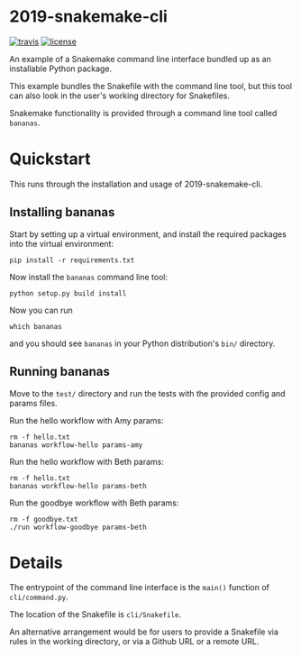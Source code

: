 # 2019-snakemake-cli

[![travis](https://img.shields.io/travis/charlesreid1/2019-snakemake-cli.svg)](https://travis-ci.org/charlesreid1/2019-snakemake-cli.svg)
[![license](https://img.shields.io/github/license/charlesreid1/2019-snakemake-cli.svg)](https://github.com/charlesreid1/2019-snakemake-cli/blob/master/LICENSE)

An example of a Snakemake command line interface
bundled up as an installable Python package.

This example bundles the Snakefile with the
command line tool, but this tool can also look
in the user's working directory for Snakefiles.

Snakemake functionality is provided through
a command line tool called `bananas`.

# Quickstart

This runs through the installation and usage 
of 2019-snakemake-cli.

## Installing bananas

Start by setting up a virtual environment,
and install the required packages into the
virtual environment:

```
pip install -r requirements.txt
```

Now install the `bananas` command line tool:

```
python setup.py build install
```

Now you can run

```
which bananas
```

and you should see `bananas` in your Python 
distribution's `bin/` directory.

## Running bananas

Move to the `test/` directory and run the tests
with the provided config and params files.

Run the hello workflow with Amy params:

```
rm -f hello.txt
bananas workflow-hello params-amy
```

Run the hello workflow with Beth params:

```
rm -f hello.txt
bananas workflow-hello params-beth
```

Run the goodbye workflow with Beth params:

```
rm -f goodbye.txt
./run workflow-goodbye params-beth
```

# Details

The entrypoint of the command line interface is
the `main()` function of `cli/command.py`.

The location of the Snakefile is `cli/Snakefile`.

An alternative arrangement would be for users
to provide a Snakefile via rules in the working
directory, or via a Github URL or a remote URL.

